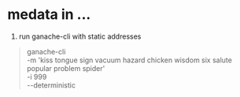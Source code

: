 # medata in ...

1. run ganache-cli with static addresses
> ganache-cli \
-m 'kiss tongue sign vacuum hazard chicken wisdom six salute popular problem spider' \
-i 999 \
--deterministic
